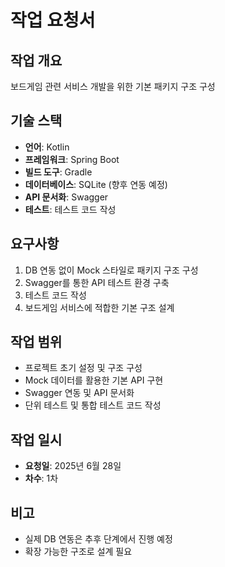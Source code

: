 # 작업 요청서

## 작업 개요
보드게임 관련 서비스 개발을 위한 기본 패키지 구조 구성

## 기술 스택
- **언어**: Kotlin
- **프레임워크**: Spring Boot
- **빌드 도구**: Gradle
- **데이터베이스**: SQLite (향후 연동 예정)
- **API 문서화**: Swagger
- **테스트**: 테스트 코드 작성

## 요구사항
1. DB 연동 없이 Mock 스타일로 패키지 구조 구성
2. Swagger를 통한 API 테스트 환경 구축
3. 테스트 코드 작성
4. 보드게임 서비스에 적합한 기본 구조 설계

## 작업 범위
- 프로젝트 초기 설정 및 구조 구성
- Mock 데이터를 활용한 기본 API 구현
- Swagger 연동 및 API 문서화
- 단위 테스트 및 통합 테스트 코드 작성

## 작업 일시
- **요청일**: 2025년 6월 28일
- **차수**: 1차

## 비고
- 실제 DB 연동은 추후 단계에서 진행 예정
- 확장 가능한 구조로 설계 필요
